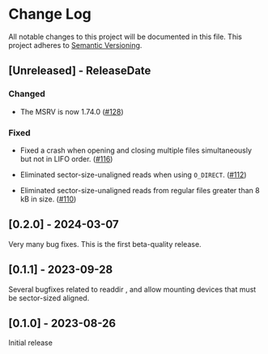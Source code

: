 # Change Log

All notable changes to this project will be documented in this file.
This project adheres to [Semantic Versioning](https://semver.org/).

## [Unreleased] - ReleaseDate

### Changed

- The MSRV is now 1.74.0
  ([#128](https://github.com/KhaledEmaraDev/xfuse/pull/128))

### Fixed

- Fixed a crash when opening and closing multiple files simultaneously but not
  in LIFO order.
  ([#116](https://github.com/KhaledEmaraDev/xfuse/pull/116))

- Eliminated sector-size-unaligned reads when using `O_DIRECT`.
  ([#112](https://github.com/KhaledEmaraDev/xfuse/pull/112))

- Eliminated sector-size-unaligned reads from regular files greater than 8 kB in
  size.
  ([#110](https://github.com/KhaledEmaraDev/xfuse/pull/110))

## [0.2.0] - 2024-03-07

Very many bug fixes.  This is the first beta-quality release.

## [0.1.1] - 2023-09-28

Several bugfixes related to readdir , and allow mounting devices that must be sector-sized aligned.

## [0.1.0] - 2023-08-26

Initial release

